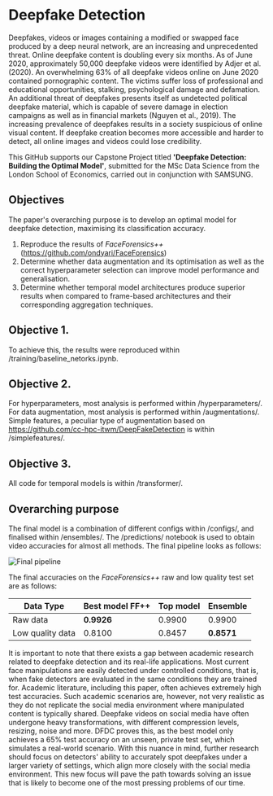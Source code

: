 # Deepfake Detection

Deepfakes, videos or images containing a modified or swapped face produced by a deep neural network, are an increasing and unprecedented threat. Online deepfake content is doubling every six months. As of June 2020, approximately 50,000 deepfake videos were identified by Adjer et al. (2020). An overwhelming 63% of all deepfake videos online on June 2020 contained pornographic content. The victims suffer loss of professional and educational opportunities, stalking, psychological damage and defamation. An additional threat of deepfakes presents itself as undetected political deepfake material, which is capable of severe damage in election campaigns as well as in financial markets (Nguyen et al., 2019). The increasing prevalence of deepfakes results in a society suspicious of online visual content. If deepfake creation becomes more accessible and harder to detect, all online images and videos could lose credibility. 

This GitHub supports our Capstone Project titled **'Deepfake Detection: Building the Optimal Model'**, submitted for the MSc Data Science from the London School of Economics, carried out in conjunction with SAMSUNG. 

## Objectives
The paper's overarching purpose is to develop an optimal model for deepfake detection, maximising its classification accuracy. 

1. Reproduce the results of *FaceForensics++* (https://github.com/ondyari/FaceForensics)
2. Determine whether data augmentation and its optimisation as well as the correct hyperparameter selection can improve model performance and generalisation.
3. Determine whether temporal model architectures produce superior results when compared to frame-based architectures and their corresponding aggregation techniques.

## Objective 1.
To achieve this, the results were reproduced within /training/baseline_netorks.ipynb.

## Objective 2.
For hyperparameters, most analysis is performed within /hyperparameters/. For data augmentation, most analysis is performed within /augmentations/. Simple features, a peculiar type of augmentation based on https://github.com/cc-hpc-itwm/DeepFakeDetection is within /simplefeatures/.

## Objective 3.
All code for temporal models is within /transformer/.

## Overarching purpose
The final model is a combination of different configs within /configs/, and finalised within /ensembles/. The /predictions/ notebook is used to obtain video accuracies for almost all methods. The final pipeline looks as follows:

![Final pipeline](https://github.com/lse-st498/DeepFake-2019-20/blob/master/final-graphic.png)

The final accuracies on the *FaceForensics++* raw and low quality test set are as follows:

Data Type | Best model FF++ | Top model | Ensemble
------------ | ------------- | ------------ | -------------
Raw data | **0.9926** | 0.9900 | 0.9900 
Low quality data | 0.8100 | 0.8457 | **0.8571** 


It is important to note that there exists a gap between academic research related to deepfake detection and its real-life applications. Most current face manipulations are easily detected under controlled conditions, that is, when fake detectors are evaluated in the same conditions they are trained for. Academic literature, including this paper, often achieves extremely high test accuracies. Such academic scenarios are, however, not very realistic as they do not replicate the social media environment where manipulated content is typically shared. Deepfake videos on social media have often undergone heavy transformations, with different compression levels, resizing, noise and more. DFDC proves this, as the best model only achieves a 65\% test accuracy on an unseen, private test set, which simulates a real-world scenario. With this nuance in mind, further research should focus on detectors' ability to accurately spot deepfakes under a larger variety of settings, which align more closely with the social media environment. This new focus will pave the path towards solving an issue that is likely to become one of the most pressing problems of our time. 



